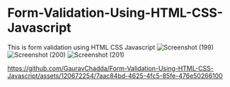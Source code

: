 # Form-Validation-Using-HTML-CSS-Javascript
This is form validation using HTML CSS Javascript
![Screenshot (199)](https://github.com/GauravChadda/Form-Validation-Using-HTML-CSS-Javascript/assets/120672254/588c0970-ded0-4e29-a3d8-b9d88183d5fe)
![Screenshot (200)](https://github.com/GauravChadda/Form-Validation-Using-HTML-CSS-Javascript/assets/120672254/3f5d0d2f-8cf9-47e9-bc8a-e54a072c5ea3)
![Screenshot (201)](https://github.com/GauravChadda/Form-Validation-Using-HTML-CSS-Javascript/assets/120672254/b39bfffa-8f62-49f9-8038-4bce58507e76)


https://github.com/GauravChadda/Form-Validation-Using-HTML-CSS-Javascript/assets/120672254/7aac84bd-4625-4fc5-85fe-476e50266100

